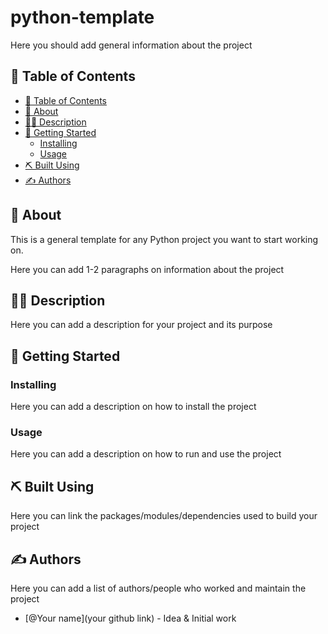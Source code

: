 <h1 align="left">python-template</h1>

<p align="left">
  Here you should add general information about the project
  <br> 
</p>

## 📝 Table of Contents

- [📝 Table of Contents](#-table-of-contents)
- [🧐 About ](#-about-)
- [👨‍💻 Description ](#-description-)
- [🏁 Getting Started ](#-getting-started-)
  - [Installing](#installing)
  - [Usage](#usage)
- [⛏️ Built Using ](#️-built-using-)
- [✍️ Authors ](#️-authors-)

## 🧐 About <a name = "about"></a>

This is a general template for any Python project you want to start working on.

Here you can add 1-2 paragraphs on information about the project

## 👨‍💻 Description <a name = "description"></a>

Here you can add a description for your project and its purpose

## 🏁 Getting Started <a name = "getting_started"></a>

### Installing

Here you can add a description on how to install the project

### Usage

Here you can add a description on how to run and use the project


## ⛏️ Built Using <a name = "built_using"></a>

Here you can link the packages/modules/dependencies used to build your project

## ✍️ Authors <a name = "authors"></a>

Here you can add a list of authors/people who worked and maintain the project
- [@Your name](your github link) - Idea & Initial work